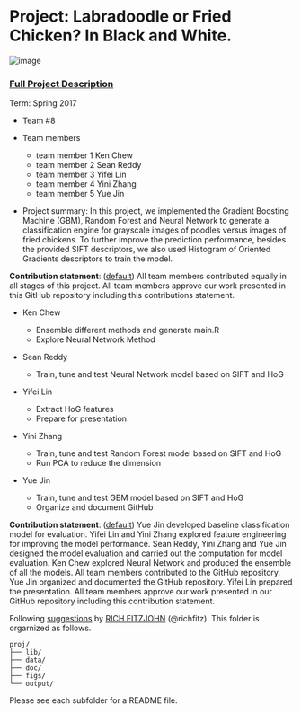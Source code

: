 # Project: Labradoodle or Fried Chicken? In Black and White. 
![image](figs/poodleKFC.jpg)

### [Full Project Description](doc/project3_desc.html)

Term: Spring 2017

+ Team #8
+ Team members
	+ team member 1 Ken Chew
	+ team member 2 Sean Reddy
	+ team member 3 Yifei Lin
	+ team member 4 Yini Zhang
	+ team member 5 Yue Jin

+ Project summary: In this project, we implemented the Gradient Boosting Machine (GBM), Random Forest and Neural Network to generate a classification engine for grayscale images of poodles versus images of fried chickens. To further improve the prediction performance, besides the provided SIFT descriptors, we also used Histogram of Oriented Gradients descriptors to train the model. 
	
**Contribution statement**: ([default](doc/a_note_on_contributions.md)) All team members contributed equally in all stages of this project. All team members approve our work presented in this GitHub repository including this contributions statement. 
+ Ken Chew
	+ Ensemble different methods and generate main.R
	+ Explore Neural Network Method

+ Sean Reddy
	+ Train, tune and test Neural Network model based on SIFT and HoG

+ Yifei Lin
	+ Extract HoG features
	+ Prepare for presentation

+ Yini Zhang
	+ Train, tune and test Random Forest model based on SIFT and HoG
	+ Run PCA to reduce the dimension

+ Yue Jin
	+ Train, tune and test GBM model based on SIFT and HoG
	+ Organize and document GitHub

**Contribution statement**: ([default](doc/a_note_on_contributions.md)) Yue Jin developed baseline classification model for evaluation. Yifei Lin and Yini Zhang explored feature engineering for improving the model performance. Sean Reddy, Yini Zhang and Yue Jin designed the model evaluation and carried out the computation for model evaluation. Ken Chew explored Neural Network and produced the ensemble of all the models. All team members contributed to the GitHub repository. Yue Jin organized and documented the GitHub repository. Yifei Lin prepared the presentation. All team members approve our work presented in our GitHub repository including this contribution statement.

Following [suggestions](http://nicercode.github.io/blog/2013-04-05-projects/) by [RICH FITZJOHN](http://nicercode.github.io/about/#Team) (@richfitz). This folder is orgarnized as follows.

```
proj/
├── lib/
├── data/
├── doc/
├── figs/
└── output/
```

Please see each subfolder for a README file.
